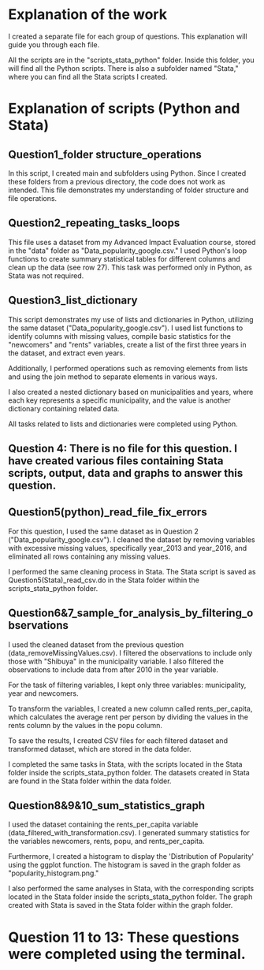 # Explanation of the work

I created a separate file for each group of questions. This explanation will guide you through each file.

All the scripts are in the "scripts_stata_python" folder. Inside this folder, you will find all the Python scripts. There is also a subfolder named "Stata," where you can find all the Stata scripts I created.

# Explanation of scripts (Python and Stata)
## Question1_folder structure_operations
In this script, I created main and subfolders using Python. Since I created these folders from a previous directory, the code does not work as intended. This file demonstrates my understanding of folder structure and file operations.

## Question2_repeating_tasks_loops
This file uses a dataset from my Advanced Impact Evaluation course, stored in the "data" folder as "Data_popularity_google.csv." I used Python's loop functions to create summary statistical tables for different columns and clean up the data (see row 27). This task was performed only in Python, as Stata was not required.

## Question3_list_dictionary
This script demonstrates my use of lists and dictionaries in Python, utilizing the same dataset ("Data_popularity_google.csv"). I used list functions to identify columns with missing values, compile basic statistics for the "newcomers" and "rents" variables, create a list of the first three years in the dataset, and extract even years.

Additionally, I performed operations such as removing elements from lists and using the join method to separate elements in various ways.

I also created a nested dictionary based on municipalities and years, where each key represents a specific municipality, and the value is another dictionary containing related data.

All tasks related to lists and dictionaries were completed using Python.

## Question 4: There is no file for this question. I have created various files containing Stata scripts, output, data and graphs to answer this question.

## Question5(python)_read_file_fix_errors
For this question, I used the same dataset as in Question 2 ("Data_popularity_google.csv"). I cleaned the dataset by removing variables with excessive missing values, specifically year_2013 and year_2016, and eliminated all rows containing any missing values.

I performed the same cleaning process in Stata. The Stata script is saved as Question5(Stata)_read_csv.do in the Stata folder within the scripts_stata_python folder.

## Question6&7_sample_for_analysis_by_filtering_observations
I used the cleaned dataset from the previous question (data_removeMissingValues.csv). I filtered the observations to include only those with "Shibuya" in the municipality variable. I also filtered the observations to include data from after 2010 in the year variable.

For the task of filtering variables, I kept only three variables: municipality, year and newcomers.

To transform the variables, I created a new column called rents_per_capita, which calculates the average rent per person by dividing the values in the rents column by the values in the popu column.

To save the results, I created CSV files for each filtered dataset and transformed dataset, which are stored in the data folder.

I completed the same tasks in Stata, with the scripts located in the Stata folder inside the scripts_stata_python folder. The datasets created in Stata are found in the Stata folder within the data folder.

## Question8&9&10_sum_statistics_graph
I used the dataset containing the rents_per_capita variable (data_filtered_with_transformation.csv). I generated summary statistics for the variables newcomers, rents, popu, and rents_per_capita.

Furthermore, I created a histogram to display the 'Distribution of Popularity' using the ggplot function. The histogram is saved in the graph folder as "popularity_histogram.png."

I also performed the same analyses in Stata, with the corresponding scripts located in the Stata folder inside the scripts_stata_python folder. The graph created with Stata is saved in the Stata folder within the graph folder.


# Question 11 to 13: These questions were completed using the terminal.





